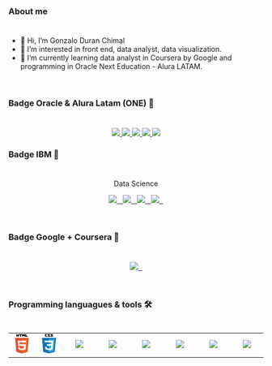 ###  About me
#

- 👋 Hi, I’m Gonzalo Duran Chimal
- 👀 I’m interested in front end, data analyst, data visualization.
- 🌱 I’m currently learning data analyst in Coursera by Google and programming in Oracle Next Education - Alura LATAM.

<!---
GonzaloChimal/GonzaloChimal is a ✨ special ✨ repository because its `README.md` (this file) appears on your GitHub profile.
You can click the Preview link to take a look at your changes.
--->
<br>

###  Badge Oracle & Alura Latam (ONE) 🥇
#
<p align="center">
  <a href="https://gonzalochimal.github.io/Challenge01-Encriptador/">
    <img  width="150" src="https://user-images.githubusercontent.com/89808639/172972842-0bf8d44c-eb7c-47c6-81e8-9d5460d57d1a.png">
  </a>
  <a href="https://gonzalochimal.github.io/Challenge02-ahorcado/"> 
    <img  width="150" src="https://user-images.githubusercontent.com/89808639/172972855-67c89cc5-4c62-4187-a838-78a33c676208.png">
  </a>
  <a href="https://gonzalochimal.github.io/Challenge-03-MiPortafolio/">
    <img  width="150" src="https://user-images.githubusercontent.com/89808639/175804421-0cee4c26-662f-4cf7-862d-458cd647362d.png">
  </a>
  <a href="https://ecommerce-gonzalo-duran-chimal.netlify.app/">
    <img  width="150" src="https://user-images.githubusercontent.com/27865066/178053263-aaa27e21-04fe-4d18-b31b-d109065dca84.png">
  </a>
  <a href="https://gonzalochimal.github.io/challenge-conversor_moneda/">
    <img width="150" src="https://user-images.githubusercontent.com/27865066/188284537-2062be01-3d2f-49f7-999b-be61c04444a9.png">
  </a>
</p>

###  Badge IBM 🥇
#
<p align="center">Data Science</p>
<p align="center">
  <a href="https://www.credly.com/badges/c6b6d0f4-25a0-424c-b9a0-7e261b36ac82/public_url"> 
    <img  width="150" src="https://user-images.githubusercontent.com/27865066/178058217-6608bf24-4741-48b7-83b7-e482e30e28a8.png">&nbsp&nbsp
  </a>
  <a href="https://www.credly.com/badges/9c4d2ce0-886e-4b61-b541-3bc757c98784/public_url">
    <img  width="150"  src="https://user-images.githubusercontent.com/27865066/178056615-15973c43-95be-4a87-90b1-a81828951e2d.png">&nbsp&nbsp
  </a>  
  <a href="https://www.credly.com/badges/fc7771f8-cb6e-40c3-a6ca-11762567cd00/public_url">
    <img  width="150" src="https://user-images.githubusercontent.com/27865066/178056730-3e0b0b9d-9a1d-45ca-a771-81bcae012354.png">&nbsp&nbsp
  </a>
  <a href="https://www.credly.com/badges/c92b5f9e-0187-4777-9e57-3bb23039ad67/public_url">
    <img  width="150" src="https://user-images.githubusercontent.com/27865066/178056795-73b75be2-6aba-491c-af26-4f96511172f2.png">&nbsp&nbsp
  </a>
</p>
<br>

###  Badge Google + Coursera 🥇
#
<p align="center">
  <a href="https://www.credly.com/go/KXGAMHBc"> 
    <img  width="150" src="https://user-images.githubusercontent.com/27865066/188284697-3520ee7d-6f82-4c44-a801-da205075f63f.png">&nbsp&nbsp
  </a>
</p>
<br>

###  Programming languagues & tools 🛠
#
<table width="100" align="center">
<tr></tr>
<tr>
    <td align='center' width="190">
        <img src="https://raw.githubusercontent.com/devicons/devicon/master/icons/html5/html5-original-wordmark.svg" width="60">
    </td>
    <td align='center' width="190" >
        <img src="https://raw.githubusercontent.com/devicons/devicon/0d6c64dbbf311879f7d563bfc3ccf559f9ed111c/icons/css3/css3-original-wordmark.svg" width="60">
    </td>
    <td align='center' width="190">
        <img src="https://github.com/abranhe/programming-languages-logos/blob/master/src/javascript/javascript.svg" width="60">
    </td>
    <td align='center' width="190">
        <img src="https://raw.githubusercontent.com/abranhe/programming-languages-logos/master/src/java/java.svg" width="60">
    </td>
    <td align='center' width="190">
        <img src="https://www.vectorlogo.zone/logos/git-scm/git-scm-icon.svg" width="60">
    </td>
    <td align='center' width="190">
        <img src="https://www.vectorlogo.zone/logos/github/github-icon.svg" width="60">
    </td>
    <td align='center' width="190">
        <img src="https://github.com/bestofjs/bestofjs-webui/blob/master/public/logos/vscode.svg" width="60">
    </td>   
    <td align='center' width="190" >
       <img src="https://www.insisoc.org/wp-content/uploads/2019/05/Logo-cuadrado-con-letra-Power-BI.png" width="60">
    </td>
</tr>
</table>

